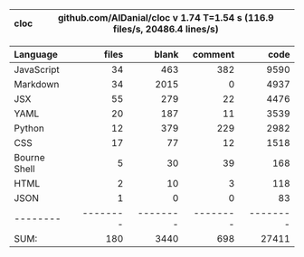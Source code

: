 cloc|github.com/AlDanial/cloc v 1.74  T=1.54 s (116.9 files/s, 20486.4 lines/s)
--- | ---

Language|files|blank|comment|code
:-------|-------:|-------:|-------:|-------:
JavaScript|34|463|382|9590
Markdown|34|2015|0|4937
JSX|55|279|22|4476
YAML|20|187|11|3539
Python|12|379|229|2982
CSS|17|77|12|1518
Bourne Shell|5|30|39|168
HTML|2|10|3|118
JSON|1|0|0|83
--------|--------|--------|--------|--------
SUM:|180|3440|698|27411
